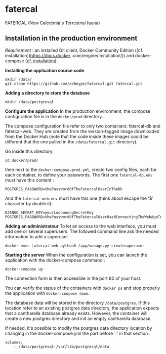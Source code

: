 # fatercal
FATERCAL (New Caledonia's Terrestrial fauna)



## Installation in the production environment

*Requirement* : an installed Git client, Docker Community Edition ([cf. installation](https://docs.docker
.com/engine/installation/)) and
docker-compose ([cf. installation](https://docs.docker.com/compose/install/)).

**Installing the application source code**

    mkdir /data/
    git clone https://github.com/acheype/fatercal.git fatercal.git


**Adding a directory to store the database**

    mkdir /data/postgresql


**Configure the application**
In the production environment, the compose configuration file is in the `docker/prod` directory.

The compose configuration file refer to only two containers: fatercal-db and fatercal-web. They are created from the
version-tagged image downloaded from the Docker Hub (note that the code inside these images could be different that
the one pulled in the `/data/fatercal.git` directory).

Go inside this directory:

    cd docker/prod/

then next to the `docker-compose-prod.yml`, create two config files, each for each container, to define your passwords.
The first one `fatercal-db.env` must have this content :


    POSTGRES_PASSWORD=thePasswordOfTheFatercalUserInTheDb

And the `fatercal-web.env` must have this one (think about escape the '$' character by double it):

    DJANGO_SECRET_KEY=yourLoooooongSecretKey
    POSTGRES_PASSWORD=thePasswordOfTheFatercalUserUsedConnectingTheWebAppToTheDB


**Adding an administrateur**
To let an access to the web interface, you must add one or several superusers. The followed command line ask the
needed information to add a superuser.

    docker exec fatercal-web python3 /app/manage.py createsuperuser

**Starting the server**
When the configuration is set, you can launch the application with the docker-compose command :

    docker-compose up

The connection form is then accessible in the port 80 of your host.

You can verify the status of the containers with `docker ps` and stop properly the application with `docker-compose down`.

The database data will be stored in the directory `/data/postgres`. If this location refer to an existing postgres data
directory, the application expects that a cantharella database already exists. However, the container will create a
new postgres directory and init an empty cantharella database.

If needed, it's possible to modify the postgres data directory location by changing in the docker-compose.yml the part
before ':' in that section :

    volumes:
        - /data/postgresql:/var/lib/postgresql/data




